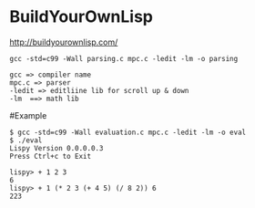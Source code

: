 # BuildYourOwnLisp
http://buildyourownlisp.com/

```
gcc -std=c99 -Wall parsing.c mpc.c -ledit -lm -o parsing

gcc => compiler name
mpc.c => parser
-ledit => editliine lib for scroll up & down
-lm  ==> math lib
```

#Example
```
$ gcc -std=c99 -Wall evaluation.c mpc.c -ledit -lm -o eval
$ ./eval 
Lispy Version 0.0.0.0.3
Press Ctrl+c to Exit

lispy> + 1 2 3 
6
lispy> + 1 (* 2 3 (+ 4 5) (/ 8 2)) 6 
223
```
